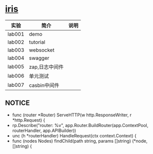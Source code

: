 # [iris](https://github.com/kataras/iris)

|实验|简介|说明|
|---|---|---|
|lab001|demo| |
|lab002|tutorial| |
|lab003|websocket| |
|lab004|swagger| |
|lab005|zap,日志中间件| |
|lab006|单元测试| |
|lab007|casbin中间件| |

## NOTICE
 - func (router *Router) ServeHTTP(w http.ResponseWriter, r *http.Request) {
 - rp.Describe("router: %v", app.Router.BuildRouter(app.ContextPool, routerHandler, app.APIBuilder))
 - unc (h *routerHandler) HandleRequest(ctx context.Context) {
 - func (nodes Nodes) findChild(path string, params []string) (*node, []string) {